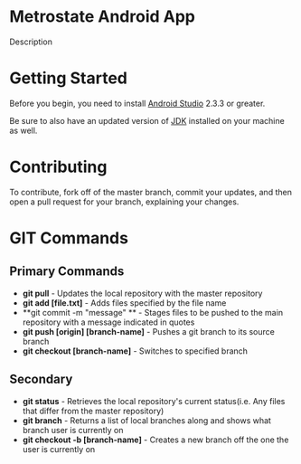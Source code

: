 # Metrostate Android App

Description

# Getting Started

Before you begin, you need to install [Android Studio](https://developer.android.com/studio/index.html) 2.3.3 or greater.

Be sure to also have an updated version of [JDK](http://www.oracle.com/technetwork/java/javase/downloads/index.html) installed on your machine as well.


# Contributing

To contribute, fork off of the master branch, commit your updates, and then open a pull request for your branch, explaining your changes.

# GIT Commands


## Primary Commands
- **git pull** - Updates the local repository with the master repository
- **git add [file.txt]** - Adds files specified by the file name
- **git commit -m "message" ** - Stages files to be pushed to the main repository with a message indicated in quotes
- **git push [origin] [branch-name]** - Pushes a git branch to its source branch
- **git checkout [branch-name]** - Switches to specified branch

## Secondary
- **git status** - Retrieves the local repository's current status(i.e. Any files that differ from the master repository)
- **git branch** - Returns a list of local branches along and shows what branch user is currently on
- **git checkout -b [branch-name]** - Creates a new branch off the one the user is currently on

